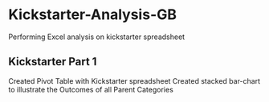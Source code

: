 # Kickstarter-Analysis-GB
Performing Excel analysis on kickstarter spreadsheet

## Kickstarter Part 1

Created Pivot Table with Kickstarter spreadsheet
Created stacked bar-chart to illustrate the Outcomes of all Parent Categories


